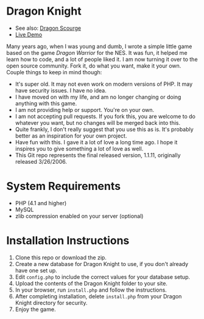 # Dragon Knight
- See also: [Dragon Scourge](https://github.com/renderse7en/dragon-scourge)
- [Live Demo](http://dragon.se7enet.com/)

Many years ago, when I was young and dumb, I wrote a simple little game based on the game *Dragon Warrior* for the NES. It was fun, it helped me learn how to code, and a lot of people liked it.
I am now turning it over to the open source community. Fork it, do what you want, make it your own.
Couple things to keep in mind though:
- It's super old. It may not even work on modern versions of PHP. It may have security issues. I have no idea.
- I have moved on with my life, and am no longer changing or doing anything with this game.
- I am not providing help or support. You're on your own.
- I am not accepting pull requests. If you fork this, you are welcome to do whatever you want, but no changes will be merged back into this.
- Quite frankly, I don't really suggest that you use this as is. It's probably better as an inspiration for your own project. 
- Have fun with this. I gave it a lot of love a long time ago. I hope it inspires you to give something a lot of love as well.
- This Git repo represents the final released version, 1.1.11, originally released 3/26/2006.

# System Requirements
- PHP (4.1 and higher)
- MySQL
- zlib compression enabled on your server (optional)

# Installation Instructions
1. Clone this repo or download the zip.
2. Create a new database for Dragon Knight to use, if you don't already have one set up.
3. Edit `config.php` to include the correct values for your database setup.
4. Upload the contents of the Dragon Knight folder to your site.
5. In your browser, run `install.php` and follow the instructions.
6. After completing installation, delete `install.php` from your Dragon Knight directory for security.
7. Enjoy the game.